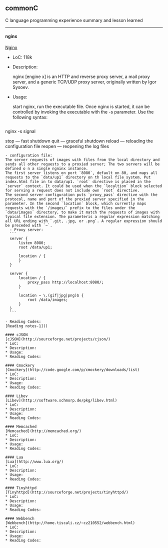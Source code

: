 ## commonC


  C language programming experience summary and lesson learned
  
---

#### nginx
[Nginx](http://nginx.org/)
- LoC: 118k
- Description:

  nginx [engine x] is an HTTP and reverse proxy server, a mail proxy server, and a generic TCP/UDP proxy server, originally written by Igor Sysoev. 
- Usage:

  start nginx, run the executable file. Once nginx is started, it can be controlled by invoking the executable with the -s parameter. Use the following syntax: 
  ``` bash
nginx -s signal

stop — fast shutdown
quit — graceful shutdown
reload — reloading the configuration file
reopen — reopening the log files
  ```
  - configuration file:
  The server requests of images with files from the local directory and sends all other requests to a proxied server; The two servers will be defined o n a single ngninx instance.
  The first server listens on port `8080`, default on 80, and maps all requests to the `data/up1` directory on th local file system. Put index.html file in to data/up1. `root` directive is placed in the `server` context. It could be used when the `localtion` block selected for serving a request does not include own `root` directive.
  The second server configuration puts `proxy_pass` directive with the protocol, name and port of the proxied server specified in the parameter. In the second `location` block, which currently maps requests with the `/images/` prefix to the files under the `data/images` directory, to make it match the requests of images with typical file extension. The parameteris a regular expression matching all URL ending with `.git, .jpg, or .png`. A regular expression should be preceded with `~`. 
    - Proxy server:
    ```    
    server {
        listen 8080;
        root /data/up1;

        location / {
        }
    }

    server {
        location / {
            proxy_pass http://localhost:8080/;
        }

        location ~ \.(gif|jpg|png)$ {
            root /data/images;
        }
    }
    ```

- Reading Codes:
  [Reading notes-1]()

#### cJSON
[cJSON](http://sourceforge.net/projects/cjson/)
* LoC:
* Description:
* Usage:
* Reading Codes:

#### Cmockery
[Cmockery](http://code.google.com/p/cmockery/downloads/list)
* LoC:
* Description:
* Usage:
* Reading Codes:

#### Libev
[Libev](http://software.schmorp.de/pkg/libev.html)
* LoC:
* Description:
* Usage:
* Reading Codes:

#### Memcached
[Memcached](http://memcached.org/)
* LoC:
* Description:
* Usage:
* Reading Codes:

#### Lua
[Lua](http://www.lua.org/)
* LoC:
* Description:
* Usage:
* Reading Codes:

#### Tinyhttpd
[Tinyhttpd](http://sourceforge.net/projects/tinyhttpd/)
* LoC:
* Description:
* Usage:
* Reading Codes:

#### Webbench
[Webbench](http://home.tiscali.cz/~cz210552/webbench.html)
* LoC:
* Description:
* Usage:
* Reading Codes:

